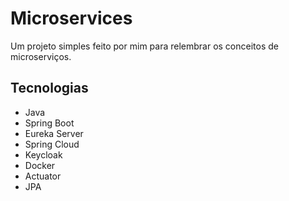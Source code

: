 # Microservices

Um projeto simples feito por mim para relembrar os conceitos de microserviços.

## Tecnologias

- Java
- Spring Boot
- Eureka Server 
- Spring Cloud
- Keycloak
- Docker
- Actuator
- JPA